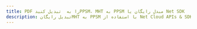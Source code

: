 ---title: PDF را به  تبدیل کنیدPPSM، MHT به PPSM مبدل رایگان یا Net SDKdescription: تبدیل رایگانMHT به PPSM با استفاده از Net Cloud APIs & SDK همچنین اسناد PDF را در Cloud ایجاد، ویرایش و رندر کنید.---